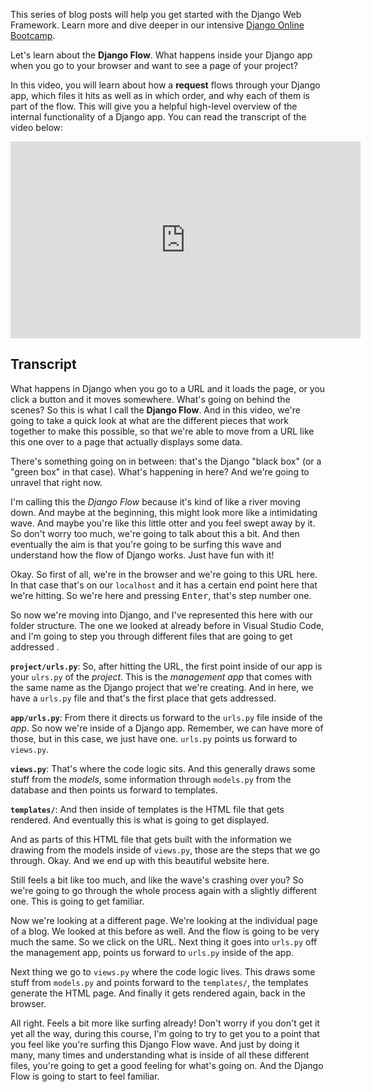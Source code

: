 This series of blog posts will help you get started with the Django Web Framework. Learn more and dive deeper in our intensive [Django Online Bootcamp](https://codingnomads.co/courses/django-course-learn-django-online).

Let's learn about the **Django Flow**. What happens inside your Django app when you go to your browser and want to see a page of your project?

In this video, you will learn about how a **request** flows through your Django app, which files it hits as well as in which order, and why each of them is part of the flow. This will give you a helpful high-level overview of the internal functionality of a Django app. You can read the transcript of the video below:

<iframe width="560" height="315" src="https://www.youtube.com/embed/JndxWxExPFM" frameborder="0" allow="accelerometer; autoplay; encrypted-media; gyroscope; picture-in-picture" allowfullscreen></iframe>

## Transcript

What happens in Django when you go to a URL and it loads the page, or you click a button and it moves somewhere. What's going on behind the scenes? So this is what I call the **Django Flow**. And in this video, we're going to take a quick look at what are the different pieces that work together to make this possible, so that we're able to move from a URL like this one over to a page that actually displays some data.

There's something going on in between: that's the Django "black box" (or a "green box" in that case). What's happening in here? And we're going to unravel that right now.

I'm calling this the _Django Flow_ because it's kind of like a river moving down. And maybe at the beginning, this might look more like a intimidating wave. And maybe you're like this little otter and you feel swept away by it. So don't worry too much, we're going to talk about this a bit. And then eventually the aim is that you're going to be surfing this wave and understand how the flow of Django works. Just have fun with it!

Okay. So first of all, we're in the browser and we're going to this URL here. In that case that's on our `localhost` and it has a certain end point here that we're hitting. So we're here and pressing <kbd>Enter</kbd>, that's step number one.

So now we're moving into Django, and I've represented this here with our folder structure. The one we looked at already before in Visual Studio Code, and I'm going to step you through different files that are going to get addressed .

**`project/urls.py`**: So, after hitting the URL, the first point inside of our app is your `ulrs.py` of the _project_. This is the _management app_ that comes with the same name as the Django project that we're creating. And in here, we have a `urls.py` file and that's the first place that gets addressed.

**`app/urls.py`**: From there it directs us forward to the `urls.py` file inside of the _app_. So now we're inside of a Django app. Remember, we can have more of those, but in this case, we just have one. `urls.py` points us forward to `views.py`.

**`views.py`**: That's where the code logic sits. And this generally draws some stuff from the _models_, some information through `models.py` from the database and then points us forward to templates.

**`templates/`**: And then inside of templates is the HTML file that gets rendered. And eventually this is what is going to get displayed.

And as parts of this HTML file that gets built with the information we drawing from the models inside of `views.py`, those are the steps that we go through. Okay. And we end up with this beautiful website here.

Still feels a bit like too much, and like the wave's crashing over you? So we're going to go through the whole process again with a slightly different one. This is going to get familiar.

Now we're looking at a different page. We're looking at the individual page of a blog. We looked at this before as well. And the flow is going to be very much the same. So we click on the URL. Next thing it goes into `urls.py` off the management app, points us forward to `urls.py` inside of the app.

Next thing we go to `views.py` where the code logic lives. This draws some stuff from `models.py` and points forward to the `templates/`, the templates generate the HTML page. And finally it gets rendered again, back in the browser.

All right. Feels a bit more like surfing already! Don't worry if you don't get it yet all the way, during this course, I'm going to try to get you to a point that you feel like you're surfing this Django Flow wave. And just by doing it many, many times and understanding what is inside of all these different files, you're going to get a good feeling for what's going on. And the Django Flow is going to start to feel familiar.
